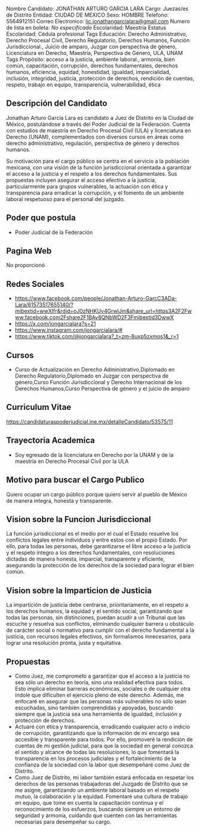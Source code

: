 Nombre Candidato: JONATHAN ARTURO GARCIA LARA
Cargo: Juezas/es de Distrito
Entidad: CIUDAD DE MEXICO
Sexo: HOMBRE
Telefono: 5564912151
Correo Electronico: lic.jonathangarcialara@gmail.com
Numero de lista en boleta: *No especificado*
Escolaridad: Maestría
Estatus Escolaridad: Cédula profesional
Tags Educación: Derecho Administrativo, Derecho Procesal Civil, Derecho Regulatorio, Derechos Humanos, Función Jurisdiccional., Juicio de amparo, Juzgar con perspectiva de género, Licenciatura en Derecho, Maestría, Perspectiva de Género, ULA, UNAM
Tags Propósito: acceso a la justicia, ambiente laboral., armonía, bien común, capacitación, corrupción, derechos fundamentales, derechos humanos, eficiencia, equidad, honestidad, igualdad, imparcialidad, inclusión, integridad, justicia, protección de derechos, rendición de cuentas, respeto, trabajo en equipo, transparencia, vulnerabilidad, ética


## Descripción del Candidato 

Jonathan Arturo García Lara es candidato a Juez de Distrito en la Ciudad de México, postulándose a través del Poder Judicial de la Federación. Cuenta con estudios de maestría en Derecho Procesal Civil (ULA) y licenciatura en Derecho (UNAM), complementados con diversos cursos en áreas como derecho administrativo, regulación, perspectiva de género y derechos humanos.

Su motivación para el cargo público se centra en el servicio a la población mexicana, con una visión de la función jurisdiccional orientada a garantizar el acceso a la justicia y el respeto a los derechos fundamentales. Sus propuestas incluyen asegurar el acceso efectivo a la justicia, particularmente para grupos vulnerables, la actuación con ética y transparencia para erradicar la corrupción, y el fomento de un ambiente laboral respetuoso para el personal del juzgado.


## Poder que postula

- Poder Judicial de la Federación


## Pagina Web

No proporcionó


## Redes Sociales

- https://www.facebook.com/people/Jonathan-Arturo-GarcC3ADa-Lara/61573517655140/?mibextid=wwXIfr&rdid=oJ0zNHKUy4GrwlJm&share_url=https3A2F2Fwww.facebook.com2Fshare2F1BAv8QNbWD2F3Fmibextid3DwwX
- https://x.com/jongarcialara?s=21
- https://www.instagram.com/jongarcialara/#
- https://www.tiktok.com/@jongarcialara?_t=zm-8uxp5zxmos1&_r=1


## Cursos

- Curso de Actualización en Derecho Administrativo,Diplomado en Derecho Regulatorio,Diplomado en Juzgar con perspectiva de género,Curso Función Jurisdiccional y Derecho Internacional de los Derechos Humanos,Curso Perspectiva de género y el juicio de amparo


## Curriculum Vitae

https://candidaturaspoderjudicial.ine.mx/detalleCandidato/53575/11


## Trayectoria Academica

- Soy egresado de la licenciatura en Derecho por la UNAM y de la maestría en Derecho Procesal Civil por la ULA


## Motivo para buscar el Cargo Publico

Quiero ocupar un cargo público porque quiero servir al pueblo de México de manera íntegra, honesta y transparente.


## Vision sobre la Funcion Jurisdiccional

La función jurisdiccional es el medio por el cual el Estado resuelve los conflictos legales entre individuos y entre estos con el propio Estado. Por ello, para todas las personas, debe garantizarse el libre acceso a la justicia y el respeto íntegro a los derechos fundamentales, con resoluciones dictadas de manera honesta, imparcial, transparente y eficiente, asegurando la protección de los derechos de la sociedad para lograr el bien común.


## Vision sobre la Imparticion de Justicia

La impartición de justicia debe centrarse, prioritariamente, en el respeto a los derechos humanos, la equidad y el sentido social, garantizando que todas las personas, sin distinciones, puedan acudir a un Tribunal que las escuche y resuelva sus conflictos, eliminando cualquier barrera u obstáculo de carácter social o normativo para cumplir con el derecho fundamental a la justicia, con recursos legales efectivos, sin formalismos innecesarios, para lograr una resolución pronta, justa y equitativa.


## Propuestas

- Como Juez, me comprometo a garantizar que el acceso a la justicia no sea sólo un derecho en teoría, sino una realidad efectiva para todos. Esto implica eliminar barreras económicas, sociales o de cualquier otra índole que dificulten el ejercicio pleno de este derecho. Además, me enfocaré en asegurar que las personas más vulnerables no sólo sean escuchadas, sino también comprendidas y apoyadas, buscando siempre que la justicia sea una herramienta de igualdad, inclusión y protección de derechos.
- Actuaré con ética y transparencia, erradicando cualquier acto o indicio de corrupción, garantizando que la información de mi encargo sea accesible y transparente para todos. Por ello, promoveré la rendición de cuentas de mi gestión judicial, para que la sociedad en general conozca el sentido y alcance de todas las resoluciones, lo que fomentará la transparencia en los procesos judiciales y el fortalecimiento de la confianza de la sociedad con la labor que desempeñaré como Juez de Distrito.
- Como Juez de Distrito, mi labor también estará enfocada en respetar los derechos de las personas trabajadoras del Juzgado de Distrito que se me asigne, garantizando un ambiente laboral basado en el respeto mutuo, la colaboración y la equidad. Fomentaré una cultura de trabajo en equipo, que tome en cuenta la capacitación continua y el reconocimiento de los esfuerzos, buscando siempre un entorno de seguridad y armonía, cuidando que cuenten con las herramientas necesarias para desempeñar su cargo.


